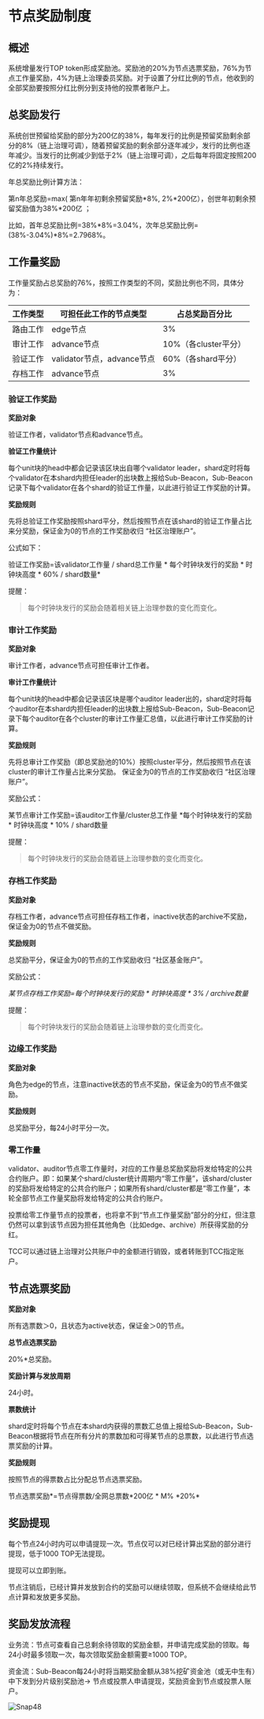 # 节点奖励制度

## 概述

系统增量发行TOP token形成奖励池。奖励池的20%为节点选票奖励，76%为节点工作量奖励，4%为链上治理委员奖励。对于设置了分红比例的节点，他收到的全部奖励要按照分红比例分到支持他的投票者账户上。

## 总奖励发行

系统创世预留给奖励的部分为200亿的38%，每年发行的比例是预留奖励剩余部分的8%（链上治理可调），随着预留奖励的剩余部分逐年减少，发行的比例也逐年减少。当发行的比例减少到低于2%（链上治理可调），之后每年将固定按照200亿的2%持续发行。

年总奖励比例计算方法：

第n年总奖励=max( 第n年年初剩余预留奖励*8%, 2%*200亿），创世年初剩余预留奖励值为38%*200亿 ；

比如，首年总奖励比例=38%*8%=3.04%，次年总奖励比例=(38%-3.04%)*8%=2.7968%。

## 工作量奖励

工作量奖励占总奖励的76%，按照工作类型的不同，奖励比例也不同，具体分为： 

| **工作类型** | **可担任此工作的节点类型** | **占总奖励百分比**   |
| ------------ | -------------------------- | -------------------- |
| 路由工作     | edge节点                   | 3%                   |
| 审计工作     | advance节点                | 10%（各cluster平分） |
| 验证工作     | validator节点，advance节点 | 60%（各shard平分）   |
| 存档工作     | advance节点                | 3%                   |

### 验证工作奖励

**奖励对象**

验证工作者，validator节点和advance节点。

**验证工作量统计**

每个unit块的head中都会记录该区块出自哪个validator leader，shard定时将每个validator在本shard内担任leader的出块数上报给Sub-Beacon，Sub-Beacon记录下每个validator在各个shard的验证工作量，以此进行验证工作奖励的计算。

**奖励规则**

先将总验证工作奖励按照shard平分，然后按照节点在该shard的验证工作量占比来分奖励，保证金为0的节点的工作奖励收归 “社区治理账户”。

公式如下：

验证工作奖励=该validator工作量 / shard总工作量 \* 每个时钟块发行的奖励 \* 时钟块高度 \* 60% / shard数量*

提醒：

> 每个时钟块发行的奖励会随着相关链上治理参数的变化而变化。

### 审计工作奖励 

**奖励对象**

审计工作者，advance节点可担任审计工作者。

**审计工作量统计**

每个unit块的head中都会记录该区块是哪个auditor leader出的，shard定时将每个auditor在本shard内担任leader的出块数上报给Sub-Beacon，Sub-Beacon记录下每个auditor在各个cluster的审计工作量汇总值，以此进行审计工作奖励的计算。 

**奖励规则**

先将总审计工作奖励（即总奖励池的10%）按照cluster平分，然后按照节点在该cluster的审计工作量占比来分奖励。 保证金为0的节点的工作奖励收归 “社区治理账户”。

奖励公式：

某节点审计工作奖励=该auditor工作量/cluster总工作量 \*每个时钟块发行的奖励 \* 时钟块高度 \* 10% / shard数量

提醒：

> 每个时钟块发行的奖励会随着链上治理参数的变化而变化。

### 存档工作奖励

**奖励对象**

存档工作者，advance节点可担任存档工作者，inactive状态的archive不奖励，保证金为0的节点不做奖励。

**奖励规则**

总奖励平分，保证金为0的节点的工作奖励收归 “社区基金账户”。

奖励公式：

*某节点存档工作奖励=每个时钟块发行的奖励 \* 时钟块高度 \* 3% / archive数量*

提醒：

> 每个时钟块发行的奖励会随着链上治理参数的变化而变化。

### 边缘工作奖励

**奖励对象**

角色为edge的节点，注意inactive状态的节点不奖励，保证金为0的节点不做奖励。

**奖励规则**

总奖励平分，每24小时平分一次。

### 零工作量

validator、auditor节点零工作量时，对应的工作量总奖励奖励将发给特定的公共合约账户。即：如果某个shard/cluster统计周期内“零工作量”，该shard/cluster的奖励将发给特定的公共合约账户；如果所有shard/cluster都是“零工作量”，本轮全部节点工作量奖励将发给特定的公共合约账户。

投票给零工作量节点的投票者，也将拿不到“节点工作量奖励”部分的分红，但注意仍然可以拿到该节点因为担任其他角色（比如edge、archive）所获得奖励的分红。

TCC可以通过链上治理对公共账户中的金额进行销毁，或者转账到TCC指定账户。

## 节点选票奖励

**奖励对象**

所有选票数＞0，且状态为active状态，保证金＞0的节点。

**总节点选票奖励**

20%*总奖励。

**奖励计算与发放周期**

24小时。

**票数统计**

shard定时将每个节点在本shard内获得的票数汇总值上报给Sub-Beacon，Sub-Beacon根据将节点在所有分片的票数加和可得某节点的总票数，以此进行节点选票奖励的计算。

**奖励规则**

按照节点的得票数占比分配总节点选票奖励。

节点选票奖励*=节点得票数/全网总票数\*200亿 \* M% \*20%*

## 奖励提现

每个节点24小时内可以申请提现一次。节点仅可以对已经计算出奖励的部分进行提现，低于1000 TOP无法提现。

提现可以立即到账。

节点注销后，已经计算并发放到合约的奖励可以继续领取，但系统不会继续给此节点计算和发放更多奖励。

## 奖励发放流程

业务流：节点可查看自己总剩余待领取的奖励金额，并申请完成奖励的领取。每24小时最多领取一次，每次领取奖励金额需要≥1000 TOP。

资金流：Sub-Beacon每24小时将当期奖励金额从38%挖矿资金池（或无中生有）中下发到分片级别奖励池→ 节点或投票人申请提现，奖励资金到节点或投票人账户。

![Snap48](NodeReward.assets/Snap48.jpg)

